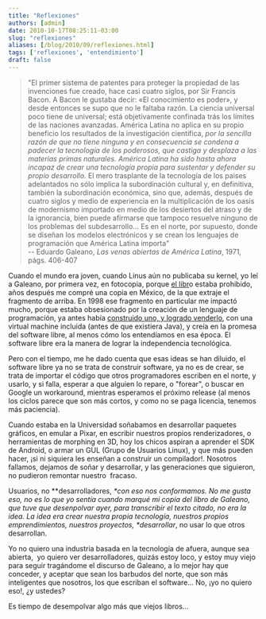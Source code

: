 ```yaml
---
title: "Reflexiones"
authors: [admin]
date: 2010-10-17T08:25:11-03:00
slug: "reflexiones"
aliases: [/blog/2010/09/reflexiones.html]
tags: ['reflexiones', 'entendimiento']
draft: false
---
```


> "El primer sistema de patentes para proteger la propiedad de las
> invenciones fue creado, hace casi cuatro siglos, por Sir Francis
> Bacon. A Bacon le gustaba decir: «El conocimiento es poder», y desde
> entonces se supo que no le faltaba razón. La ciencia universal poco
> tiene de universal; está objetivamente confinada trás los límites de
> las naciones avanzadas. América Latina no aplica en su propio
> beneficio los resultados de la investigación científica, *por la
> sencilla razón de que no tiene ninguna y en consecuencia se condena a
> padecer la tecnología de los poderosos, que castiga y desplaza a las
> materias primas naturales. América Latina ha sido hasta ahora incapaz
> de crear una tecnología propia para sustentar y defender su propio
> desarrollo.* El mero trasplante de la tecnología de los paises
> adelantados no sólo implica la subordinación cultural y, en
> definitiva, también la subordinación económica, sino que, además,
> después de cuatro siglos y medio de experiencia en la multiplicación
> de los oasis de modernismo importado en medio de los desiertos del
> atraso y de la ignorancia, bien puede afirmarse que tampoco resuelve
> ninguno de los problemas del subdesarrollo\... Es en el norte, por
> supuesto, donde se diseñan los modelos electrónicos y se crean los
> lenguajes de programación que América Latina importa" \
> -- Eduardo Galeano, *Las venas abiertas de América Latina*, 1971, págs. 406-407

Cuando el mundo era joven, cuando Linus aún no publicaba su kernel, yo
leí a Galeano, por primera vez, en fotocopia, porque [el
libr](http://es.wikipedia.org/wiki/Las_venas_abiertas_de_Am%C3%A9rica_Latina)o
estaba prohibido, años después me compré una copia en México, de la que
extraje el fragmento de arriba. En 1998 ese fragmento en particular me
impactó mucho, porque estaba obsesionado por la creación de un lenguaje
de programación, ya antes había 
[construido uno, y logrado venderlo](/blog/2007/12/fortran.html), con una
virtual machine incluida (antes de que existiera Java), y creía en la
promesa del software libre, al menos cómo los entendíamos en esa época.
El software libre era la manera de lograr la independencia tecnológica.

Pero con el tiempo, me he dado cuenta que esas ideas se han diluido, el
software libre ya no se trata de construir software, ya no es de crear,
se trata de importar el código que otros programadores escriben en el
norte, y usarlo, y si falla, esperar a que alguien lo repare, o
"forear", o buscar en Google un workaround, mientras esperamos el
próximo release (al menos los ciclos parece que son más cortos, y como
no se paga licencia, tenemos más paciencia).

Cuando estaba en la Universidad soñabamos en desarrollar paquetes
gráficos, en emular a Pixar, en escribir nuestros propios
renderizadores, o herramientas de morphing en 3D, hoy los chicos aspiran
a aprender el SDK de Android, o armar un GUL (Grupo de Usuarios Linux),
y que más pueden hacer, ¡si ni siquiera les enseñan a construir un
compilador!. Nosotros fallamos, dejamos de soñar y desarrollar, y las
generaciones que siguieron, no pudieron remontar nuestro  fracaso.

Usuarios, no **desarrolladores, *\*con eso nos conformamos. No me gusta
eso, no es lo que yo sentía cuando marqué mi copia del libro de Galeano,
que tuve que desenpolvar ayer, para transcribir el texto citado, no era
la idea. La idea era crear nuestra propia tecnología, nuestros propios
emprendimientos, nuestros proyectos, \**desarrollar**, no usar lo que
otros desarrollan.

Yo no quiero una industria basada en la tecnología de afuera, aunque sea
abierta,  yo quiero ver desarrolladores, quizás estoy loco, y estoy muy
viejo para seguir tragándome el discurso de Galeano, a lo mejor hay que
conceder, y aceptar que sean los barbudos del norte, que son más
inteligentes que nosotros, los que escriban el software\... No, ¡yo no
quiero eso!, ¿y ustedes?

Es tiempo de desempolvar algo más que viejos libros\...
